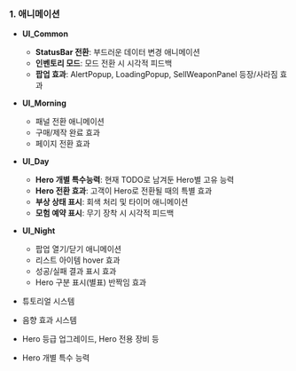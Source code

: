 
### 1. 애니메이션
- **UI_Common**
    - **StatusBar 전환**: 부드러운 데이터 변경 애니메이션
    - **인벤토리 모드**: 모드 전환 시 시각적 피드백
    - **팝업 효과**: AlertPopup, LoadingPopup, SellWeaponPanel 등장/사라짐 효과

- **UI_Morning**
    - 패널 전환 애니메이션
    - 구매/제작 완료 효과
    - 페이지 전환 효과

- **UI_Day**
    - **Hero 개별 특수능력**: 현재 TODO로 남겨둔 Hero별 고유 능력
    - **Hero 전환 효과**: 고객이 Hero로 전환될 때의 특별 효과
    - **부상 상태 표시**: 회색 처리 및 타이머 애니메이션
    - **모험 예약 표시**: 무기 장착 시 시각적 피드백

- **UI_Night**
    - 팝업 열기/닫기 애니메이션
    - 리스트 아이템 hover 효과
    - 성공/실패 결과 표시 효과
    - Hero 구분 표시(별표) 반짝임 효과

- 튜토리얼 시스템
- 음향 효과 시스템
- Hero 등급 업그레이드, Hero 전용 장비 등
- Hero 개별 특수 능력
